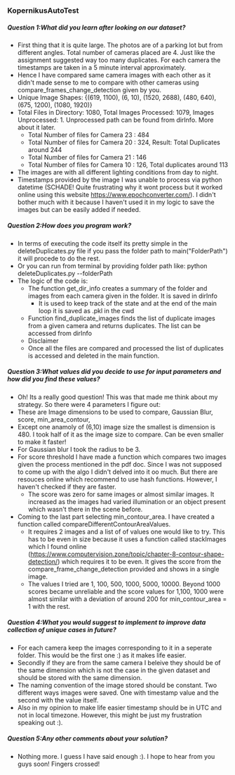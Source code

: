 ### KopernikusAutoTest

##### Question 1:What did you learn after looking on our dataset?

* First thing that it is quite large. The photos are of a parking lot but from different angles. Total number of cameras placed are 4. Just like the assignment suggested way too many duplicates. For each camera the timestamps are taken in a 5 minute interval approximately.
* Hence I have compared same camera images with each other as it didn't made sense to me to compare with other cameras using compare_frames_change_detection given by you.
* Unique Image Shapes: {(619, 1100), (6, 10), (1520, 2688), (480, 640), (675, 1200), (1080, 1920)}
* Total Files in Directory: 1080, Total Images Processed: 1079, Images Unprocessed: 1. Unprocessed path can be found from dirInfo. More about it later.
  *  Total Number of files for Camera 23 : 484
  *  Total Number of files for Camera 20 : 324, Result: Total Duplicates around 244
  *  Total Number of files for Camera 21 : 146
  *  Total Number of files for Camera 10 : 126, Total duplicates around 113
*  The images are with all different lighting conditions from day to night.
*  Timestamps provided by the image I was unable to process via python datetime (SCHADE! Quite frustrating why it wont process but it worked online using this website https://www.epochconverter.com/). I didn't bother much with it because I haven't used it in my logic to save the images but can be easily added if needed. 
  
##### Question 2:How does you program work?

* In terms of executing the code itself its pretty simple in the deleteDuplicates.py file if you pass the folder path to main("FolderPath") it will procede to do the rest.
* Or you can run from terminal by providing folder path like: python deleteDuplicates.py --folderPath 
* The logic of the code is:
  * The function get_dir_info creates a summary of the folder and images from each camera given in the folder. It is saved in dirInfo
    * It is used to keep track of the state and at the end of the main loop it is saved as .pkl in the cwd
  * Function find_duplicate_images finds the list of duplicate images from a given camera and returns duplicates. The list can be accessed from dirInfo
  * Disclaimer
  * Once all the files are compared and processed  the list of duplicates is accessed and deleted in the main function.

##### Question 3:What values did you decide to use for input parameters and how did you find these values?

* Oh! Its a really good question! This was that made me think about my strategy. So there were 4 parameters I figure out:
* These are Image dimensions to be used to compare, Gaussian Blur, score, min_area_contour,
* Except one anamoly of (6,10) image size the smallest is dimension is 480. I took half of it as the image size to compare. Can be even smaller to make it faster! 
* For Gaussian blur I took the radius to be 3. 
* For score threshold I have made a function which compares two images given the process mentioned in the pdf doc. Since I was not supposed to come up with the algo I didn't delved into it oo much. But there are resouces online which recommend to use hash functions. However, I haven't checked if they are faster.
  * The score was zero for same images or almost similar images. It increased as the images had varied illumination or an object present which wasn't there in the scene before.
* Coming to the last part selecting min_contour_area. I have created a function called compareDifferentContourAreaValues.
  * It requires 2 images and a list of  of values one would like to try. This has to be even in size because it uses a function called stackImages which I found online (https://www.computervision.zone/topic/chapter-8-contour-shape-detection/) which requires it to be even. It gives the score from the compare_frame_change_detection provided and shows in a single image.
  * The values I tried are 1, 100, 500, 1000, 5000, 10000. Beyond 1000 scores became unreliable and the score values for 1,100, 1000 were almost similar with a deviation of around 200 for min_contour_area = 1 with the rest.
   
##### Question 4:What you would suggest to implement to improve data collection of unique cases in future?

* For each camera keep the images corresponding to it in a seperate folder. This would be the first one :) as it makes life easier.
* Secondly if they are from the same camera I beleive they should be of the same dimension which is not the case in the given dataset and should be stored with the same dimension.
* The naming convention of the image stored should be constant. Two different ways images were saved. One with timestamp value and the second with the value itself.
* Also in my opinion to make life easier timestamp should be in UTC and not in local timezone. However, this might be just my frustration speaking out :). 

 
##### Question 5:Any other comments about your solution?
* Nothing more. I guess I have said enough :). I hope to hear from you guys soon! Fingers crossed!
